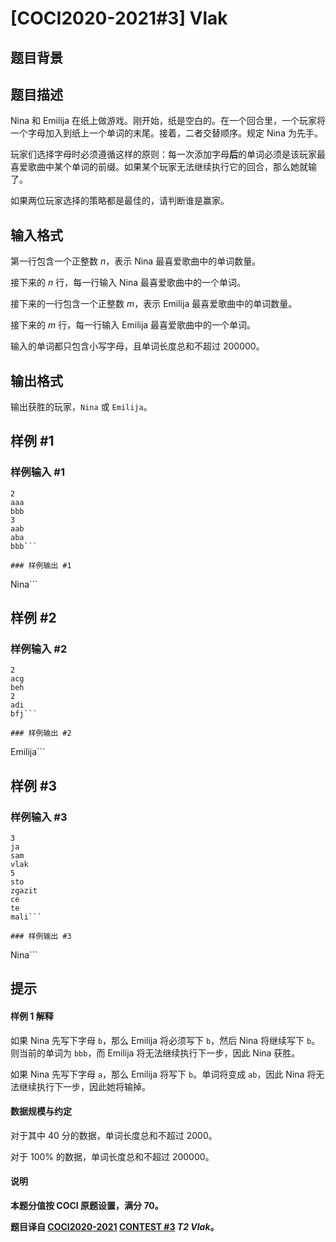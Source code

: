 # [COCI2020-2021#3] Vlak

## 题目背景



## 题目描述

Nina 和 Emilija 在纸上做游戏。刚开始，纸是空白的。在一个回合里，一个玩家将一个字母加入到纸上一个单词的末尾。接着，二者交替顺序。规定 Nina 为先手。

玩家们选择字母时必须遵循这样的原则：每一次添加字母**后**的单词必须是该玩家最喜爱歌曲中某个单词的前缀。如果某个玩家无法继续执行它的回合，那么她就输了。

如果两位玩家选择的策略都是最佳的，请判断谁是赢家。

## 输入格式

第一行包含一个正整数 $n$，表示 Nina 最喜爱歌曲中的单词数量。

接下来的 $n$ 行，每一行输入 Nina 最喜爱歌曲中的一个单词。

接下来的一行包含一个正整数 $m$，表示 Emilija 最喜爱歌曲中的单词数量。

接下来的 $m$ 行，每一行输入 Emilija 最喜爱歌曲中的一个单词。

输入的单词都只包含小写字母，且单词长度总和不超过 $200000$。

## 输出格式

输出获胜的玩家，`Nina` 或 `Emilija`。

## 样例 #1

### 样例输入 #1
```
2
aaa
bbb
3
aab
aba
bbb```

### 样例输出 #1

```
Nina```

## 样例 #2

### 样例输入 #2
```
2
acg
beh
2
adi
bfj```

### 样例输出 #2

```
Emilija```

## 样例 #3

### 样例输入 #3
```
3
ja
sam
vlak
5
sto
zgazit
ce
te
mali```

### 样例输出 #3

```
Nina```

## 提示

#### 样例 1 解释

如果 Nina 先写下字母 `b`，那么 Emilija 将必须写下 `b`，然后 Nina 将继续写下 `b`。则当前的单词为 `bbb`，而 Emilija 将无法继续执行下一步，因此 Nina 获胜。

如果 Nina 先写下字母 `a`，那么 Emilija 将写下 `b`。单词将变成 `ab`，因此 Nina 将无法继续执行下一步，因此她将输掉。

#### 数据规模与约定

对于其中 $40$ 分的数据，单词长度总和不超过 $2000$。

对于 $100\%$ 的数据，单词长度总和不超过 $200000$。

#### 说明

**本题分值按 COCI 原题设置，满分 $70$。**

**题目译自 [COCI2020-2021](https://hsin.hr/coci/) [CONTEST #3](https://hsin.hr/coci/contest3_tasks.pdf)  _T2 Vlak_。**
